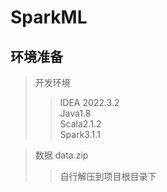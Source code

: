 # SparkML
## 环境准备
>开发环境
>>IDEA 2022.3.2  
>>Java1.8   
>>Scala2.1.2  
>>Spark3.1.1

>数据 data.zip
>>自行解压到项目根目录下
